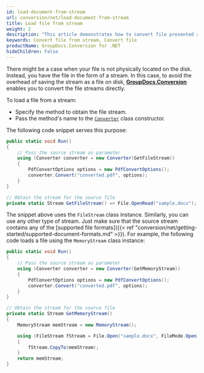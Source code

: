 ```yaml
---
id: load-document-from-stream
url: conversion/net/load-document-from-stream
title: Load file from stream
weight: 2
description: "This article demonstrates how to convert file presented as a stream using GroupDocs.Conversion for .NET API."
keywords: Convert file from stream, Convert file
productName: GroupDocs.Conversion for .NET
hideChildren: False
---
```

There might be a case when your file is not physically located on the disk. Instead, you have the file in the form of a stream. In this case, to avoid the overhead of saving the stream as a file on disk, [**GroupDocs.Conversion**](https://products.groupdocs.com/conversion/net) enables you to convert the file streams directly.

To load a file from a stream:

*   Specify the method to obtain the file stream.
*   Pass the method's name to the [`Converter`](https://reference.groupdocs.com/conversion/net/groupdocs.conversion/converter) class constructor.

The following code snippet serves this purpose:

```csharp
public static void Run()
{
    // Pass the source stream as parameter
    using (Converter converter = new Converter(GetFileStream)) 
    {
        PdfConvertOptions options = new PdfConvertOptions();
        converter.Convert("converted.pdf", options);
    }
}

// Obtain the stream for the source file
private static Stream GetFileStream() => File.OpenRead("sample.docx");
```
The snippet above uses the `FileStream` class instance. Similarly, you can use any other type of stream. Just make sure that the source stream contains any of the [supported file formats]({{< ref "conversion/net/getting-started/supported-document-formats.md" >}}). For example, the following code loads a file using the `MemoryStream` class instance:

```csharp
public static void Run()
{
    // Pass the source stream as parameter
    using (Converter converter = new Converter(GetMemoryStream)) 
    {
        PdfConvertOptions options = new PdfConvertOptions();
        converter.Convert("converted.pdf", options);
    }
}

// Obtain the stream for the source file
private static Stream GetMemoryStream()
{
    MemoryStream memStream = new MemoryStream();

    using (FileStream fStream = File.Open("sample.docx", FileMode.Open))
    {
        fStream.CopyTo(memStream);
    }
    return memStream;
}
```